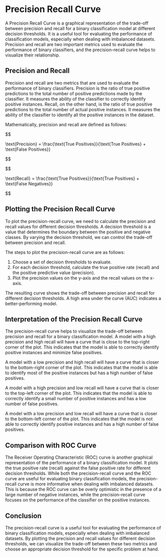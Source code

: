 # Precision Recall Curve

A Precision Recall Curve is a graphical representation of the trade-off between precision and recall for a binary classification model at different decision thresholds. It is a useful tool for evaluating the performance of classification models, especially when dealing with imbalanced datasets. Precision and recall are two important metrics used to evaluate the performance of binary classifiers, and the precision-recall curve helps to visualize their relationship.

## Precision and Recall

Precision and recall are two metrics that are used to evaluate the performance of binary classifiers. Precision is the ratio of true positive predictions to the total number of positive predictions made by the classifier. It measures the ability of the classifier to correctly identify positive instances. Recall, on the other hand, is the ratio of true positive predictions to the total number of actual positive instances. It measures the ability of the classifier to identify all the positive instances in the dataset.

Mathematically, precision and recall are defined as follows:


$$

\text{Precision} = \frac{\text{True Positives}}{\text{True Positives} + \text{False Positives}}

$$



$$

\text{Recall} = \frac{\text{True Positives}}{\text{True Positives} + \text{False Negatives}}

$$


## Plotting the Precision Recall Curve

To plot the precision-recall curve, we need to calculate the precision and recall values for different decision thresholds. A decision threshold is a value that determines the boundary between the positive and negative classes. By varying the decision threshold, we can control the trade-off between precision and recall.

The steps to plot the precision-recall curve are as follows:

1. Choose a set of decision thresholds to evaluate.
2. For each decision threshold, calculate the true positive rate (recall) and the positive predictive value (precision).
3. Plot the precision values on the y-axis and the recall values on the x-axis.

The resulting curve shows the trade-off between precision and recall for different decision thresholds. A high area under the curve (AUC) indicates a better-performing model.

## Interpretation of the Precision Recall Curve

The precision-recall curve helps to visualize the trade-off between precision and recall for a binary classification model. A model with a high precision and high recall will have a curve that is close to the top-right corner of the plot. This indicates that the model is able to correctly identify positive instances and minimize false positives.

A model with a low precision and high recall will have a curve that is closer to the bottom-right corner of the plot. This indicates that the model is able to identify most of the positive instances but has a high number of false positives.

A model with a high precision and low recall will have a curve that is closer to the top-left corner of the plot. This indicates that the model is able to correctly identify a small number of positive instances and has a low number of false positives.

A model with a low precision and low recall will have a curve that is closer to the bottom-left corner of the plot. This indicates that the model is not able to correctly identify positive instances and has a high number of false positives.

## Comparison with ROC Curve

The Receiver Operating Characteristic (ROC) curve is another graphical representation of the performance of a binary classification model. It plots the true positive rate (recall) against the false positive rate for different decision thresholds. While both the precision-recall curve and the ROC curve are useful for evaluating binary classification models, the precision-recall curve is more informative when dealing with imbalanced datasets. This is because the ROC curve can be overly optimistic in the presence of a large number of negative instances, while the precision-recall curve focuses on the performance of the classifier on the positive instances.

## Conclusion

The precision-recall curve is a useful tool for evaluating the performance of binary classification models, especially when dealing with imbalanced datasets. By plotting the precision and recall values for different decision thresholds, we can visualize the trade-off between these two metrics and choose an appropriate decision threshold for the specific problem at hand.

